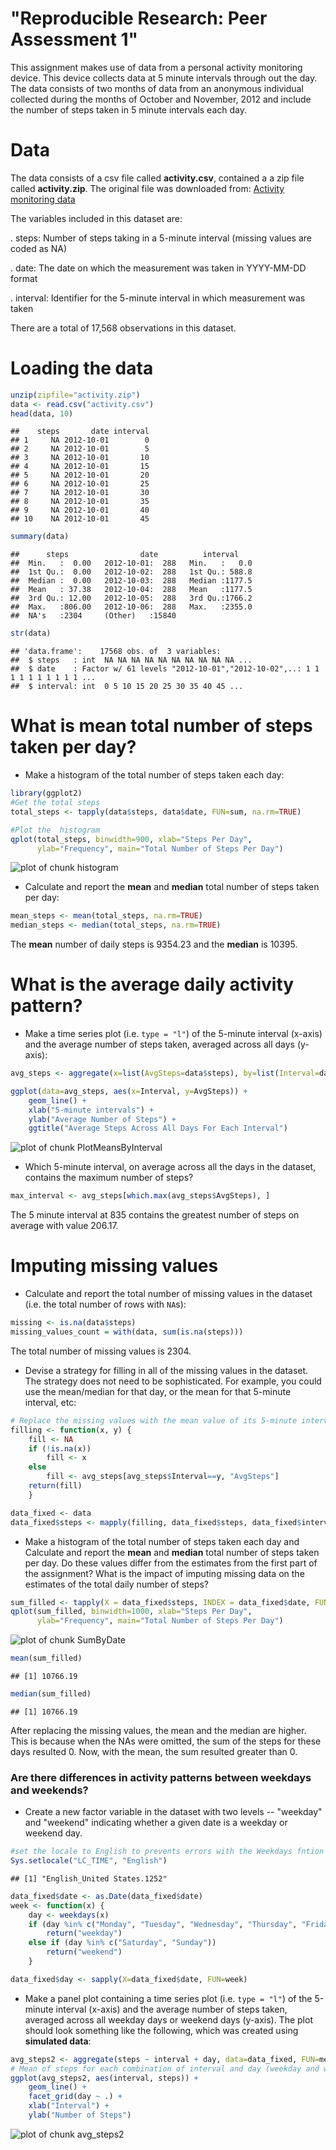 "Reproducible Research: Peer Assessment 1"
===========================================================================================

This assignment makes use of data from a personal activity monitoring device. This device collects data at
5 minute intervals through out the day. The data consists of two months of data from an anonymous
individual collected during the months of October and November, 2012 and include the number of steps
taken in 5 minute intervals each day.


# Data
The data consists of a csv file called **activity.csv**, contained a a zip file called **activity.zip**. 
The original file was downloaded from:  [Activity monitoring data](https://d396qusza40orc.cloudfront.net/repdata%2Fdata%2Factivity.zip)

The variables included in this dataset are:

. steps: Number of steps taking in a 5-minute interval (missing values are coded as NA)

. date: The date on which the measurement was taken in YYYY-MM-DD format

. interval: Identifier for the 5-minute interval in which measurement was taken

There are a total of 17,568 observations in this dataset.


# Loading the data

```r
unzip(zipfile="activity.zip")
data <- read.csv("activity.csv")
head(data, 10)
```

```
##    steps       date interval
## 1     NA 2012-10-01        0
## 2     NA 2012-10-01        5
## 3     NA 2012-10-01       10
## 4     NA 2012-10-01       15
## 5     NA 2012-10-01       20
## 6     NA 2012-10-01       25
## 7     NA 2012-10-01       30
## 8     NA 2012-10-01       35
## 9     NA 2012-10-01       40
## 10    NA 2012-10-01       45
```

```r
summary(data)
```

```
##      steps                date          interval     
##  Min.   :  0.00   2012-10-01:  288   Min.   :   0.0  
##  1st Qu.:  0.00   2012-10-02:  288   1st Qu.: 588.8  
##  Median :  0.00   2012-10-03:  288   Median :1177.5  
##  Mean   : 37.38   2012-10-04:  288   Mean   :1177.5  
##  3rd Qu.: 12.00   2012-10-05:  288   3rd Qu.:1766.2  
##  Max.   :806.00   2012-10-06:  288   Max.   :2355.0  
##  NA's   :2304     (Other)   :15840
```

```r
str(data)
```

```
## 'data.frame':	17568 obs. of  3 variables:
##  $ steps   : int  NA NA NA NA NA NA NA NA NA NA ...
##  $ date    : Factor w/ 61 levels "2012-10-01","2012-10-02",..: 1 1 1 1 1 1 1 1 1 1 ...
##  $ interval: int  0 5 10 15 20 25 30 35 40 45 ...
```
  
  
# What is mean total number of steps taken per day?
- Make a histogram of the total number of steps taken each day:

```r
library(ggplot2)
#Get the total steps
total_steps <- tapply(data$steps, data$date, FUN=sum, na.rm=TRUE) 

#Plot the  histogram
qplot(total_steps, binwidth=900, xlab="Steps Per Day", 
      ylab="Frequency", main="Total Number of Steps Per Day")
```

![plot of chunk histogram](figure/histogram-1.png) 
  
- Calculate and report the **mean** and **median** total number of steps taken per day:

```r
mean_steps <- mean(total_steps, na.rm=TRUE)
median_steps <- median(total_steps, na.rm=TRUE)
```
  
The **mean** number of daily steps is 9354.23 and the **median** is 10395.  
  
  
# What is the average daily activity pattern?
- Make a time series plot (i.e. `type = "l"`) of the 5-minute interval (x-axis) and the average number of steps taken, averaged across all days (y-axis):

```r
avg_steps <- aggregate(x=list(AvgSteps=data$steps), by=list(Interval=data$interval),FUN=mean, na.rm=TRUE)
```

```r
ggplot(data=avg_steps, aes(x=Interval, y=AvgSteps)) +
    geom_line() +
    xlab("5-minute intervals") +
    ylab("Average Number of Steps") +
    ggtitle("Average Steps Across All Days For Each Interval")
```

![plot of chunk PlotMeansByInterval](figure/PlotMeansByInterval-1.png) 
  
- Which 5-minute interval, on average across all the days in the dataset, contains the maximum number of steps?

```r
max_interval <- avg_steps[which.max(avg_steps$AvgSteps), ]
```
  
The 5 minute interval at 835 contains the greatest number of steps on average with value 206.17.


# Imputing missing values

- Calculate and report the total number of missing values in the dataset (i.e. the total number of rows with `NA`s):

```r
missing <- is.na(data$steps)
missing_values_count = with(data, sum(is.na(steps)))
```
The total number of missing values is 2304.
  
  
- Devise a strategy for filling in all of the missing values in the dataset. The strategy does not need to be sophisticated. For example, you could use the mean/median for that day, or the mean for that 5-minute interval, etc:

```r
# Replace the missing values with the mean value of its 5-minute interval
filling <- function(x, y) {
    fill <- NA
    if (!is.na(x))
        fill <- x
    else
        fill <- avg_steps[avg_steps$Interval==y, "AvgSteps"]
    return(fill)
    }

data_fixed <- data
data_fixed$steps <- mapply(filling, data_fixed$steps, data_fixed$interval)
```
  
- Make a histogram of the total number of steps taken each day and Calculate and report the **mean** and **median** total number of steps taken per day. Do these values differ from the estimates from the first part of the assignment? What is the impact of imputing missing data on the estimates of the total daily number of steps?


```r
sum_filled <- tapply(X = data_fixed$steps, INDEX = data_fixed$date, FUN=sum)
qplot(sum_filled, binwidth=1000, xlab="Steps Per Day", 
      ylab="Frequency", main="Total Number of Steps Per Day")
```

![plot of chunk SumByDate](figure/SumByDate-1.png) 

```r
mean(sum_filled)
```

```
## [1] 10766.19
```

```r
median(sum_filled)
```

```
## [1] 10766.19
```
  
After replacing the missing values, the mean and the median are higher. This is because when the NAs were omitted, the sum of the steps for these days resulted 0. Now, with the mean, the sum resulted greater than 0.


### Are there differences in activity patterns between weekdays and weekends?

- Create a new factor variable in the dataset with two levels -- "weekday" and "weekend" indicating whether a given date is a weekday or weekend day.


```r
#set the locale to English to prevents errors with the Weekdays fntion on other languages
Sys.setlocale("LC_TIME", "English")
```

```
## [1] "English_United States.1252"
```

```r
data_fixed$date <- as.Date(data_fixed$date)
week <- function(x) {
    day <- weekdays(x)
    if (day %in% c("Monday", "Tuesday", "Wednesday", "Thursday", "Friday"))
        return("weekday")
    else if (day %in% c("Saturday", "Sunday"))
        return("weekend")
    }

data_fixed$day <- sapply(X=data_fixed$date, FUN=week)
```
  
- Make a panel plot containing a time series plot (i.e. `type = "l"`) of the 5-minute interval (x-axis) and the average number of steps taken, averaged across all weekday days or weekend days (y-axis). The plot should look something like the following, which was created using **simulated data**:


```r
avg_steps2 <- aggregate(steps ~ interval + day, data=data_fixed, FUN=mean)
# Mean of steps for each combination of interval and day (weekday and weekend)
ggplot(avg_steps2, aes(interval, steps)) + 
    geom_line() + 
    facet_grid(day ~ .) +
    xlab("Interval") + 
    ylab("Number of Steps")
```

![plot of chunk avg_steps2](figure/avg_steps2-1.png) 
